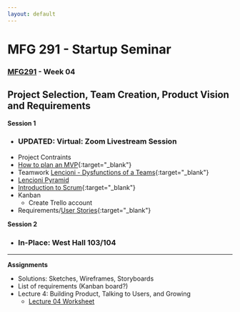 ```yaml
---
layout: default
---
```


# MFG 291 - Startup Seminar

### [MFG291](../) - Week 04

## Project Selection, Team Creation, Product Vision and Requirements

**Session 1**
- ### UPDATED: Virtual: Zoom Livestream Session
- Project Contraints
- [How to plan an MVP](https://www.youtube.com/watch?v=1hHMwLxN6EM&feature=emb_rel_end){:target="_blank"}
- Teamwork [Lencioni - Dysfunctions of a Teams](https://youtu.be/SX7Njc85bUY){:target="_blank"}
- [Lencioni Pyramid](LencioniPyramid.jpg)
- [Introduction to Scrum](http://scrumtrainingseries.com/Intro_to_Scrum/index.html){:target="_blank"}
- Kanban
    - Create Trello account
- Requirements/[User Stories](user-story.png){:target="_blank"}


**Session 2**
- ### In-Place: West Hall 103/104

<!--

- Project Constraints - review
- Startup Presentations (randomly chosen)
    1. Shelby B
    1. Manny
    1. Alec
    1. Shelby S
    1. Max
    1. John
    1. Desmond
    1. Chase
    1. Alex
    1. Holly
- [Multi-Vote](project_multivote.docx): Vote for 4
- Founders: What do I need in a co-founder?
- Co-founder Q & A
- Project/Team selection finalized
    
-->

---

**Assignments**
- Solutions: Sketches, Wireframes, Storyboards
- List of requirements (Kanban board?)
- Lecture 4: Building Product, Talking to Users, and Growing
    - [Lecture 04 Worksheet](worksheet_Lecture04.docx)
